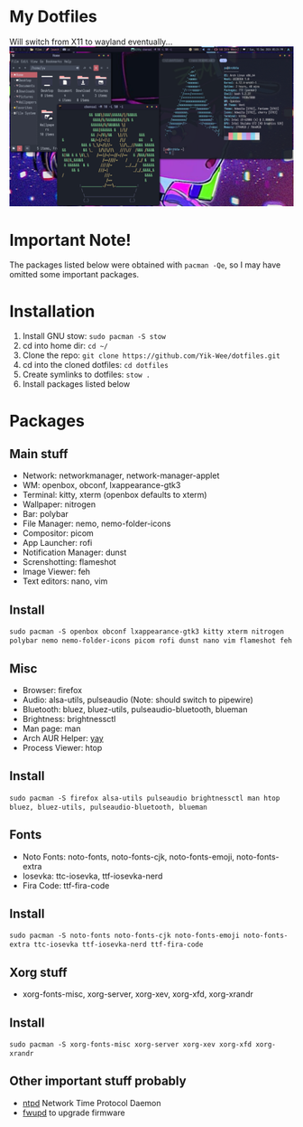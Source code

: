 # My Dotfiles
Will switch from X11 to wayland eventually...
![My Setup](/screenshots/desktop_screenshot_1.png "My Setup")

# Important Note!
The packages listed below were obtained with `pacman -Qe`, so I may have omitted some important packages.

# Installation
1. Install GNU stow: `sudo pacman -S stow`
2. cd into home dir: `cd ~/`
3. Clone the repo: `git clone https://github.com/Yik-Wee/dotfiles.git`
4. cd into the cloned dotfiles: `cd dotfiles`
5. Create symlinks to dotfiles: `stow .`
6. Install packages listed below

# Packages
## Main stuff
- Network: networkmanager, network-manager-applet
- WM: openbox, obconf, lxappearance-gtk3
- Terminal: kitty, xterm (openbox defaults to xterm)
- Wallpaper: nitrogen
- Bar: polybar
- File Manager: nemo, nemo-folder-icons
- Compositor: picom
- App Launcher: rofi
- Notification Manager: dunst
- Screnshotting: flameshot
- Image Viewer: feh
- Text editors: nano, vim
## Install
```
sudo pacman -S openbox obconf lxappearance-gtk3 kitty xterm nitrogen polybar nemo nemo-folder-icons picom rofi dunst nano vim flameshot feh
```

## Misc
- Browser: firefox
- Audio: alsa-utils, pulseaudio (Note: should switch to pipewire)
- Bluetooth: bluez, bluez-utils, pulseaudio-bluetooth, blueman
- Brightness: brightnessctl
- Man page: man
- Arch AUR Helper: [yay](https://github.com/Jguer/yay)
- Process Viewer: htop
## Install
```
sudo pacman -S firefox alsa-utils pulseaudio brightnessctl man htop bluez, bluez-utils, pulseaudio-bluetooth, blueman
```

## Fonts
- Noto Fonts: noto-fonts, noto-fonts-cjk, noto-fonts-emoji, noto-fonts-extra
- Iosevka: ttc-iosevka, ttf-iosevka-nerd
- Fira Code: ttf-fira-code
## Install
```
sudo pacman -S noto-fonts noto-fonts-cjk noto-fonts-emoji noto-fonts-extra ttc-iosevka ttf-iosevka-nerd ttf-fira-code
```

## Xorg stuff
- xorg-fonts-misc, xorg-server, xorg-xev, xorg-xfd, xorg-xrandr
## Install
```
sudo pacman -S xorg-fonts-misc xorg-server xorg-xev xorg-xfd xorg-xrandr
```

## Other important stuff probably
- [ntpd](https://wiki.archlinux.org/title/Network_Time_Protocol_daemon) Network Time Protocol Daemon
- [fwupd](https://wiki.archlinux.org/title/Fwupd) to upgrade firmware
